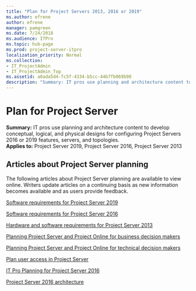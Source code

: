 ```yaml
---
title: "Plan for Project Servers 2013, 2016 or 2019"
ms.author: efrene
author: efrene
manager: pamgreen
ms.date: 7/24/2018
ms.audience: ITPro
ms.topic: hub-page
ms.prod: project-server-itpro
localization_priority: Normal
ms.collection:
- IT_ProjectAdmin
- IT_ProjectAdmin_Top
ms.assetid: a0ada5d4-fc5f-4334-b5cc-44b7fb069b90
description: "Summary: IT pros use planning and architecture content to develop conceptual, logical, and physical designs for configuring Project Servers 2016 or 2019 features, servers, and topologies."
---
```


# Plan for Project Server
 
 **Summary:** IT pros use planning and architecture content to develop conceptual, logical, and physical designs for configuring Project Servers 2016 or 2019 features, servers, and topologies.<br/>
**Applies to:** Project Server 2019, Project Server 2016, Project Server 2013
  
##  Articles about Project Server planning

The following articles about Project Server planning are available to view online. Writers update articles on a continuing basis as new information becomes available and as users provide feedback.
  
[Software requirements for Project Server 2019](software-requirements-for-project-server-2019.md)

[Software requirements for Project Server 2016](software-requirements-for-project-server-2016.md)

[Hardware and software requirements for Project Server 2013](hardware-and-software-requirements-for-project-server-2013.md)
  
[Planning Project Server and Project Online for business decision makers](planning-project-server-and-project-online-for-business-decision-makers.md)
  
[Planning Project Server and Project Online for technical decision makers](planning-project-server-and-project-online-for-technical-decision-makers.md)
  
[Plan user access in Project Server](plan-user-access-in-project-server.md)
  
[IT Pro Planning for Project Server 2016](it-pro-planning-for-project-server-2016.md)
  
[Project Server 2016 architecture](project-server-2016-architecture.md)
  

